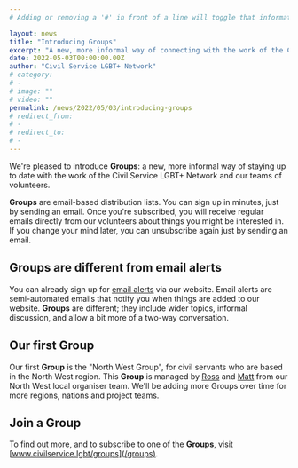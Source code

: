 ```yaml
---
# Adding or removing a '#' in front of a line will toggle that information off and on from being processed. 

layout: news
title: "Introducing Groups"
excerpt: "A new, more informal way of connecting with the work of the Civil Service LGBT+ Network and our teams"
date: 2022-05-03T00:00:00.00Z
author: "Civil Service LGBT+ Network"
# category: 
# - 
# image: ""
# video: ""
permalink: /news/2022/05/03/introducing-groups
# redirect_from: 
# - 
# redirect_to: 
# - 
---
```


We're pleased to introduce **Groups**: a new, more informal way of staying up to date with the work of the Civil Service LGBT+ Network and our teams of volunteers.

**Groups** are email-based distribution lists. You can sign up in minutes, just by sending an email. Once you're subscribed, you will receive regular emails directly from our volunteers about things you might be interested in. If you change your mind later, you can unsubscribe again just by sending an email.

## Groups are different from email alerts

You can already sign up for [email alerts](/join-us) via our website. Email alerts are semi-automated emails that notify you when things are added to our website. **Groups** are different; they include wider topics, informal discussion, and allow a bit more of a two-way conversation.

## Our first Group

Our first **Group** is the "North West Group", for civil servants who are based in the North West region. This **Group** is managed by [Ross](https://www.civilservice.lgbt/team/ross-starkie/) and [Matt](https://www.civilservice.lgbt/team/matt-walker) from our North West local organiser team. We'll be adding more Groups over time for more regions, nations and project teams.

## Join a Group

To find out more, and to subscribe to one of the **Groups**, visit [www.civilservice.lgbt/groups](/groups).
